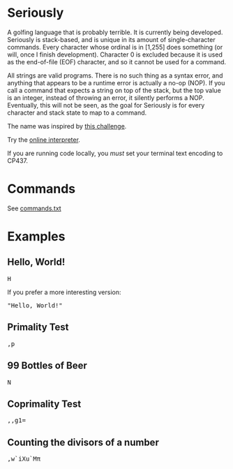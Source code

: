 # Seriously
A golfing language that is probably terrible. It is currently being developed. Seriously is stack-based, and is unique in its amount of single-character commands. Every character whose ordinal is in [1,255] does something (or will, once I finish development). Character 0 is excluded because it is used as the end-of-file (EOF) character, and so it cannot be used for a command.

All strings are valid programs. There is no such thing as a syntax error, and anything that appears to be a runtime error is actually a no-op (NOP). If you call a command that expects a string on top of the stack, but the top value is an integer, instead of throwing an error, it silently performs a NOP. Eventually, this will not be seen, as the goal for Seriously is for every character and stack state to map to a command.

The name was inspired by [this challenge](http://codegolf.stackexchange.com/questions/58522/seriously-golfscript-cjam-or-pyth).

Try the [online interpreter](https://seriouslylang.herokuapp.com).

If you are running code locally, you *must* set your terminal text encoding to CP437.

# Commands

See [commands.txt](https://github.com/Mego/Seriously/blob/master/commands.txt)

# Examples

## Hello, World!

<pre>H</pre>

If you prefer a more interesting version:

<pre>"Hello, World!"</pre>

## Primality Test

<pre>,p</pre>

## 99 Bottles of Beer

<pre>N</pre>

## Coprimality Test

<pre>,,g1=</pre>

## Counting the divisors of a number

<pre>,w`iXu`Mπ</pre>
